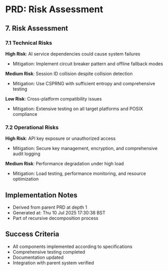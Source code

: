# PRD: Risk Assessment

## 7. Risk Assessment

### 7.1 Technical Risks
**High Risk**: AI service dependencies could cause system failures
- Mitigation: Implement circuit breaker pattern and offline fallback modes

**Medium Risk**: Session ID collision despite collision detection
- Mitigation: Use CSPRNG with sufficient entropy and comprehensive testing

**Low Risk**: Cross-platform compatibility issues
- Mitigation: Extensive testing on all target platforms and POSIX compliance

### 7.2 Operational Risks
**High Risk**: API key exposure or unauthorized access
- Mitigation: Secure key management, encryption, and comprehensive audit logging

**Medium Risk**: Performance degradation under high load
- Mitigation: Load testing, performance monitoring, and resource optimization


## Implementation Notes
- Derived from parent PRD at depth 1
- Generated at: Thu 10 Jul 2025 17:30:38 BST
- Part of recursive decomposition process

## Success Criteria
- All components implemented according to specifications
- Comprehensive testing completed
- Documentation updated
- Integration with parent system verified
